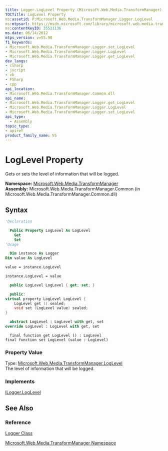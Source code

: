 ```yaml
---
title: Logger.LogLevel Property (Microsoft.Web.Media.TransformManager)
TOCTitle: LogLevel Property
ms:assetid: P:Microsoft.Web.Media.TransformManager.Logger.LogLevel
ms:mtpsurl: https://msdn.microsoft.com/library/microsoft.web.media.transformmanager.logger.loglevel(v=VS.90)
ms:contentKeyID: 35521136
ms.date: 06/14/2012
mtps_version: v=VS.90
f1_keywords:
- Microsoft.Web.Media.TransformManager.Logger.set_LogLevel
- Microsoft.Web.Media.TransformManager.Logger.LogLevel
- Microsoft.Web.Media.TransformManager.Logger.get_LogLevel
dev_langs:
- csharp
- jscript
- vb
- FSharp
- cpp
api_location:
- Microsoft.Web.Media.TransformManager.Common.dll
api_name:
- Microsoft.Web.Media.TransformManager.Logger.get_LogLevel
- Microsoft.Web.Media.TransformManager.Logger.LogLevel
- Microsoft.Web.Media.TransformManager.Logger.set_LogLevel
api_type:
  - Assembly
topic_type:
- apiref
product_family_name: VS
---
```


# LogLevel Property

Gets or sets the level of information that will be logged.

**Namespace:**  [Microsoft.Web.Media.TransformManager](microsoft-web-media-transformmanager-namespace.md)  
**Assembly:**  Microsoft.Web.Media.TransformManager.Common (in Microsoft.Web.Media.TransformManager.Common.dll)

## Syntax

```vb
'Declaration

  Public Property LogLevel As LogLevel
    Get
    Set
'Usage

  Dim instance As Logger
Dim value As LogLevel

value = instance.LogLevel

instance.LogLevel = value
```

```csharp
  public LogLevel LogLevel { get; set; }
```

```cpp
  public:
virtual property LogLevel LogLevel {
    LogLevel get () sealed;
    void set (LogLevel value) sealed;
}
```

``` fsharp
  abstract LogLevel : LogLevel with get, set
override LogLevel : LogLevel with get, set
```

```jscript
  final function get LogLevel () : LogLevel
final function set LogLevel (value : LogLevel)
```

### Property Value

Type: [Microsoft.Web.Media.TransformManager.LogLevel](loglevel-enumeration-microsoft-web-media-transformmanager.md)  
The level of information that will be logged.  

### Implements

[ILogger.LogLevel](ilogger-loglevel-property-microsoft-web-media-transformmanager.md)  

## See Also

### Reference

[Logger Class](logger-class-microsoft-web-media-transformmanager.md)

[Microsoft.Web.Media.TransformManager Namespace](microsoft-web-media-transformmanager-namespace.md)
